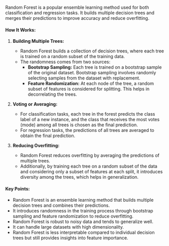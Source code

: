Random Forest is a popular ensemble learning method used for both classification and regression tasks. It builds multiple decision trees and merges their predictions to improve accuracy and reduce overfitting.

#### How It Works:

1. **Building Multiple Trees:**
   - Random Forest builds a collection of decision trees, where each tree is trained on a random subset of the training data.
   - The randomness comes from two sources:
     - **Bootstrap Sampling:** Each tree is trained on a bootstrap sample of the original dataset. Bootstrap sampling involves randomly selecting samples from the dataset with replacement.
     - **Feature Randomization:** At each node of the tree, a random subset of features is considered for splitting. This helps in decorrelating the trees.

2. **Voting or Averaging:**
   - For classification tasks, each tree in the forest predicts the class label of a new instance, and the class that receives the most votes (mode) among all trees is chosen as the final prediction.
   - For regression tasks, the predictions of all trees are averaged to obtain the final prediction.

3. **Reducing Overfitting:**
   - Random Forest reduces overfitting by averaging the predictions of multiple trees.
   - Additionally, by training each tree on a random subset of the data and considering only a subset of features at each split, it introduces diversity among the trees, which helps in generalization.

#### Key Points:

- Random Forest is an ensemble learning method that builds multiple decision trees and combines their predictions.
- It introduces randomness in the training process through bootstrap sampling and feature randomization to reduce overfitting.
- Random Forest is robust to noisy data and tends to generalize well.
- It can handle large datasets with high dimensionality.
- Random Forest is less interpretable compared to individual decision trees but still provides insights into feature importance.